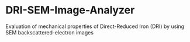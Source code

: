 # DRI-SEM-Image-Analyzer
Evaluation of mechanical properties of Direct-Reduced Iron (DRI) by using SEM backscattered-electron images
